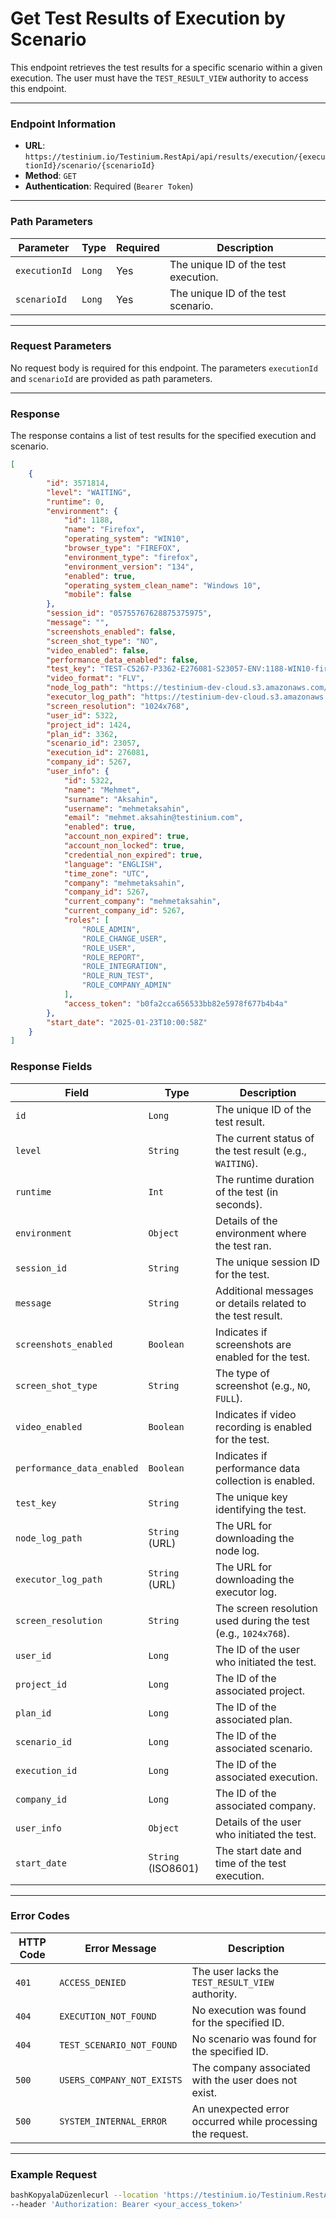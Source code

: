 # Get Test Results of Execution by Scenario

This endpoint retrieves the test results for a specific scenario within a given execution. The user must have the `TEST_RESULT_VIEW` authority to access this endpoint.

***

### Endpoint Information

* **URL**: `https://testinium.io/Testinium.RestApi/api/results/execution/{executionId}/scenario/{scenarioId}`
* **Method**: `GET`
* **Authentication**: Required (`Bearer Token`)

***

### Path Parameters

| Parameter     | Type   | Required | Description                          |
| ------------- | ------ | -------- | ------------------------------------ |
| `executionId` | `Long` | Yes      | The unique ID of the test execution. |
| `scenarioId`  | `Long` | Yes      | The unique ID of the test scenario.  |

***

### Request Parameters

No request body is required for this endpoint. The parameters `executionId` and `scenarioId` are provided as path parameters.

***

### Response

The response contains a list of test results for the specified execution and scenario.

```json
[
    {
        "id": 3571814,
        "level": "WAITING",
        "runtime": 0,
        "environment": {
            "id": 1188,
            "name": "Firefox",
            "operating_system": "WIN10",
            "browser_type": "FIREFOX",
            "environment_type": "firefox",
            "environment_version": "134",
            "enabled": true,
            "operating_system_clean_name": "Windows 10",
            "mobile": false
        },
        "session_id": "05755767628875375975",
        "message": "",
        "screenshots_enabled": false,
        "screen_shot_type": "NO",
        "video_enabled": false,
        "performance_data_enabled": false,
        "test_key": "TEST-C5267-P3362-E276081-S23057-ENV:1188-WIN10-firefox-134",
        "video_format": "FLV",
        "node_log_path": "https://testinium-dev-cloud.s3.amazonaws.com/5267/2025/01/23/05755767628875375975/node.log",
        "executor_log_path": "https://testinium-dev-cloud.s3.amazonaws.com/5267/2025/01/23/05755767628875375975/testResult.log",
        "screen_resolution": "1024x768",
        "user_id": 5322,
        "project_id": 1424,
        "plan_id": 3362,
        "scenario_id": 23057,
        "execution_id": 276081,
        "company_id": 5267,
        "user_info": {
            "id": 5322,
            "name": "Mehmet",
            "surname": "Aksahin",
            "username": "mehmetaksahin",
            "email": "mehmet.aksahin@testinium.com",
            "enabled": true,
            "account_non_expired": true,
            "account_non_locked": true,
            "credential_non_expired": true,
            "language": "ENGLISH",
            "time_zone": "UTC",
            "company": "mehmetaksahin",
            "company_id": 5267,
            "current_company": "mehmetaksahin",
            "current_company_id": 5267,
            "roles": [
                "ROLE_ADMIN",
                "ROLE_CHANGE_USER",
                "ROLE_USER",
                "ROLE_REPORT",
                "ROLE_INTEGRATION",
                "ROLE_RUN_TEST",
                "ROLE_COMPANY_ADMIN"
            ],
            "access_token": "b0fa2cca656533bb82e5978f677b4b4a"
        },
        "start_date": "2025-01-23T10:00:58Z"
    }
]
```

### Response Fields

| Field                      | Type               | Description                                                    |
| -------------------------- | ------------------ | -------------------------------------------------------------- |
| `id`                       | `Long`             | The unique ID of the test result.                              |
| `level`                    | `String`           | The current status of the test result (e.g., `WAITING`).       |
| `runtime`                  | `Int`              | The runtime duration of the test (in seconds).                 |
| `environment`              | `Object`           | Details of the environment where the test ran.                 |
| `session_id`               | `String`           | The unique session ID for the test.                            |
| `message`                  | `String`           | Additional messages or details related to the test result.     |
| `screenshots_enabled`      | `Boolean`          | Indicates if screenshots are enabled for the test.             |
| `screen_shot_type`         | `String`           | The type of screenshot (e.g., `NO`, `FULL`).                   |
| `video_enabled`            | `Boolean`          | Indicates if video recording is enabled for the test.          |
| `performance_data_enabled` | `Boolean`          | Indicates if performance data collection is enabled.           |
| `test_key`                 | `String`           | The unique key identifying the test.                           |
| `node_log_path`            | `String` (URL)     | The URL for downloading the node log.                          |
| `executor_log_path`        | `String` (URL)     | The URL for downloading the executor log.                      |
| `screen_resolution`        | `String`           | The screen resolution used during the test (e.g., `1024x768`). |
| `user_id`                  | `Long`             | The ID of the user who initiated the test.                     |
| `project_id`               | `Long`             | The ID of the associated project.                              |
| `plan_id`                  | `Long`             | The ID of the associated plan.                                 |
| `scenario_id`              | `Long`             | The ID of the associated scenario.                             |
| `execution_id`             | `Long`             | The ID of the associated execution.                            |
| `company_id`               | `Long`             | The ID of the associated company.                              |
| `user_info`                | `Object`           | Details of the user who initiated the test.                    |
| `start_date`               | `String` (ISO8601) | The start date and time of the test execution.                 |

***

### Error Codes

| HTTP Code | Error Message              | Description                                                |
| --------- | -------------------------- | ---------------------------------------------------------- |
| `401`     | `ACCESS_DENIED`            | The user lacks the `TEST_RESULT_VIEW` authority.           |
| `404`     | `EXECUTION_NOT_FOUND`      | No execution was found for the specified ID.               |
| `404`     | `TEST_SCENARIO_NOT_FOUND`  | No scenario was found for the specified ID.                |
| `500`     | `USERS_COMPANY_NOT_EXISTS` | The company associated with the user does not exist.       |
| `500`     | `SYSTEM_INTERNAL_ERROR`    | An unexpected error occurred while processing the request. |

***

### Example Request

```bash
bashKopyalaDüzenlecurl --location 'https://testinium.io/Testinium.RestApi/api/results/execution/{executionId}/scenario/{scenarioId}' \  
--header 'Authorization: Bearer <your_access_token>'  
```
